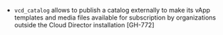 * `vcd_catalog` allows to publish a catalog externally to make its vApp templates and media files available for subscription by organizations outside the Cloud Director installation [GH-772]